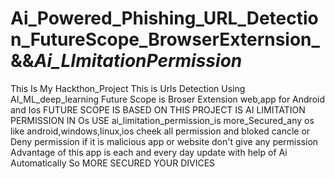 # Ai_Powered_Phishing_URL_Detection_FutureScope_BrowserExternsion_&&_Ai_LImitationPermission_
This Is My Hackthon_Project
This is Urls Detection Using AI_ML_deep_learning 
Future Scope is Broser Extension web,app for Android and Ios
FUTURE SCOPE IS BASED ON THIS PROJECT IS AI LIMITATION PERMISSION IN Os
USE ai_limitation_permission_is more_Secured_any os like android,windows,linux,ios 
cheek all permission and bloked cancle or Deny permission if it is malicious app or website don't give any permission 
Advantage of this app is each and every day update with help of Ai Automatically So MORE SECURED YOUR DIVICES

